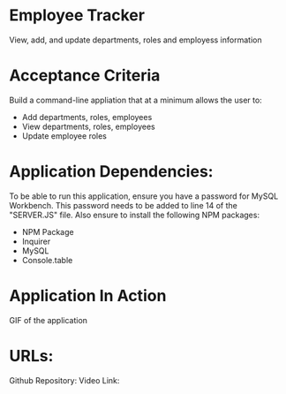 # Employee Tracker
View, add, and update departments, roles and employess information

# Acceptance Criteria
Build a command-line appliation that at a minimum allows the user to:
* Add departments, roles, employees
* View departments, roles, employees
* Update employee roles

# Application Dependencies:
To be able to run this application, ensure you have a password for MySQL Workbench. This password needs to be added to line 14 of the "SERVER.JS" file. Also ensure to install the following NPM packages:

* NPM Package
* Inquirer
* MySQL
* Console.table

# Application In Action
GIF of the application

# URLs:
Github Repository:
Video Link:
